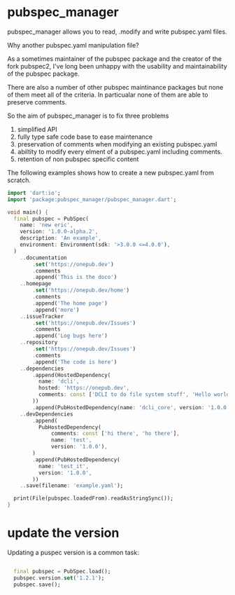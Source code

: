 # pubspec_manager

pubspec_manager allows you to read, .modify and write pubspec.yaml files.

Why another pubspec.yaml manipulation file?

As a sometimes maintainer of the pubspec package and the creator of the fork
pubspec2, I've long been unhappy with the usability and maintainability of 
the pubspec package.

There are also a number of other pubspec maintinance packages but none of them
meet all of the criteria. In particualar none of them are able to preserve 
comments.

So the aim of pubspec_manager is to fix three problems

1) simplified API
2) fully type safe code base to ease maintenance
3) preservation of comments when modifying an existing pubspec.yaml
4) abiltity to modify every elment of a pubspec.yaml including comments.
5) retention of non pubspec specific content


The following examples shows how to create a new pubspec.yaml from scratch.

```dart
import 'dart:io';
import 'package:pubspec_manager/pubspec_manager.dart';

void main() {
  final pubspec = PubSpec(
    name: 'new eric',
    version: '1.0.0-alpha.2',
    description: 'An example',
    environment: Environment(sdk: '>3.0.0 <=4.0.0'),
  )
    ..documentation
        .set('https://onepub.dev')
        .comments
        .append('This is the doco')
    ..homepage
        .set('https://onepub.dev/home')
        .comments
        .append('The home page')
        .append('more')
    ..issueTracker
        .set('https://onepub.dev/Issues')
        .comments
        .append('Log bugs here')
    ..repository
        .set('https://onepub.dev/Issues')
        .comments
        .append('The code is here')
    ..dependencies
        .append(HostedDependency(
          name: 'dcli',
          hosted: 'https://onepub.dev',
          comments: const ['DCLI to do file system stuff', 'Hello world'],
        ))
        .append(PubHostedDependency(name: 'dcli_core', version: '1.0.0'))
    ..devDependencies
        .append(
          PubHostedDependency(
              comments: const ['hi there', 'ho there'],
              name: 'test',
              version: '1.0.0'),
        )
        .append(PubHostedDependency(
          name: 'test_it',
          version: '1.0.0',
        ))
    ..save(filename: 'example.yaml');

  print(File(pubspec.loadedFrom).readAsStringSync());
}
```

# update the version
Updating a puspec version is a common task:

```dart

  final pubspec = PubSpec.load();
  pubspec.version.set('1.2.1');
  pubspec.save();

```

